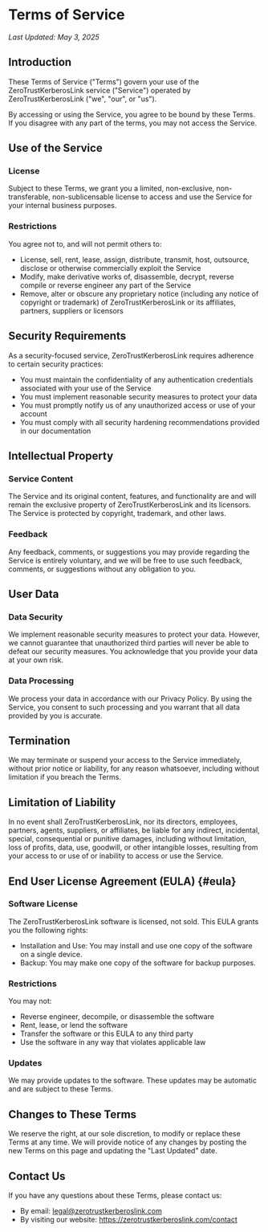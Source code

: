 # Terms of Service

*Last Updated: May 3, 2025*

## Introduction

These Terms of Service ("Terms") govern your use of the ZeroTrustKerberosLink service ("Service") operated by ZeroTrustKerberosLink ("we", "our", or "us").

By accessing or using the Service, you agree to be bound by these Terms. If you disagree with any part of the terms, you may not access the Service.

## Use of the Service

### License

Subject to these Terms, we grant you a limited, non-exclusive, non-transferable, non-sublicensable license to access and use the Service for your internal business purposes.

### Restrictions

You agree not to, and will not permit others to:

- License, sell, rent, lease, assign, distribute, transmit, host, outsource, disclose or otherwise commercially exploit the Service
- Modify, make derivative works of, disassemble, decrypt, reverse compile or reverse engineer any part of the Service
- Remove, alter or obscure any proprietary notice (including any notice of copyright or trademark) of ZeroTrustKerberosLink or its affiliates, partners, suppliers or licensors

## Security Requirements

As a security-focused service, ZeroTrustKerberosLink requires adherence to certain security practices:

- You must maintain the confidentiality of any authentication credentials associated with your use of the Service
- You must implement reasonable security measures to protect your data
- You must promptly notify us of any unauthorized access or use of your account
- You must comply with all security hardening recommendations provided in our documentation

## Intellectual Property

### Service Content

The Service and its original content, features, and functionality are and will remain the exclusive property of ZeroTrustKerberosLink and its licensors. The Service is protected by copyright, trademark, and other laws.

### Feedback

Any feedback, comments, or suggestions you may provide regarding the Service is entirely voluntary, and we will be free to use such feedback, comments, or suggestions without any obligation to you.

## User Data

### Data Security

We implement reasonable security measures to protect your data. However, we cannot guarantee that unauthorized third parties will never be able to defeat our security measures. You acknowledge that you provide your data at your own risk.

### Data Processing

We process your data in accordance with our Privacy Policy. By using the Service, you consent to such processing and you warrant that all data provided by you is accurate.

## Termination

We may terminate or suspend your access to the Service immediately, without prior notice or liability, for any reason whatsoever, including without limitation if you breach the Terms.

## Limitation of Liability

In no event shall ZeroTrustKerberosLink, nor its directors, employees, partners, agents, suppliers, or affiliates, be liable for any indirect, incidental, special, consequential or punitive damages, including without limitation, loss of profits, data, use, goodwill, or other intangible losses, resulting from your access to or use of or inability to access or use the Service.

## End User License Agreement (EULA) {#eula}

### Software License

The ZeroTrustKerberosLink software is licensed, not sold. This EULA grants you the following rights:

- Installation and Use: You may install and use one copy of the software on a single device.
- Backup: You may make one copy of the software for backup purposes.

### Restrictions

You may not:
- Reverse engineer, decompile, or disassemble the software
- Rent, lease, or lend the software
- Transfer the software or this EULA to any third party
- Use the software in any way that violates applicable law

### Updates

We may provide updates to the software. These updates may be automatic and are subject to these Terms.

## Changes to These Terms

We reserve the right, at our sole discretion, to modify or replace these Terms at any time. We will provide notice of any changes by posting the new Terms on this page and updating the "Last Updated" date.

## Contact Us

If you have any questions about these Terms, please contact us:

- By email: legal@zerotrustkerberoslink.com
- By visiting our website: https://zerotrustkerberoslink.com/contact
